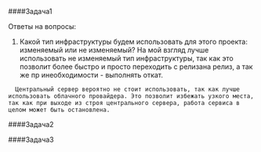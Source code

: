 
####Задача1

Ответы на вопросы:

1. Какой тип инфраструктуры будем использовать для этого проекта: изменяемый или не изменяемый?	
  На мой взгляд лучше использовать не изменяемый тип инфраструктуры, так как это позволит более быстро и просто переходить с релизана релиз, а так же пр инеобходимости - выполнять откат.
  
```2. Будет ли центральный сервер для управления инфраструктурой?	
  Центральный сервер вероятно не стоит использовать, так как лучше использовать облачного провайдера. Это позволит избежать узкого места, так как при выходе из строя центрального сервера, работа сервиса в целом может быть остановлена.
```  
####Задача2

####Задача3
